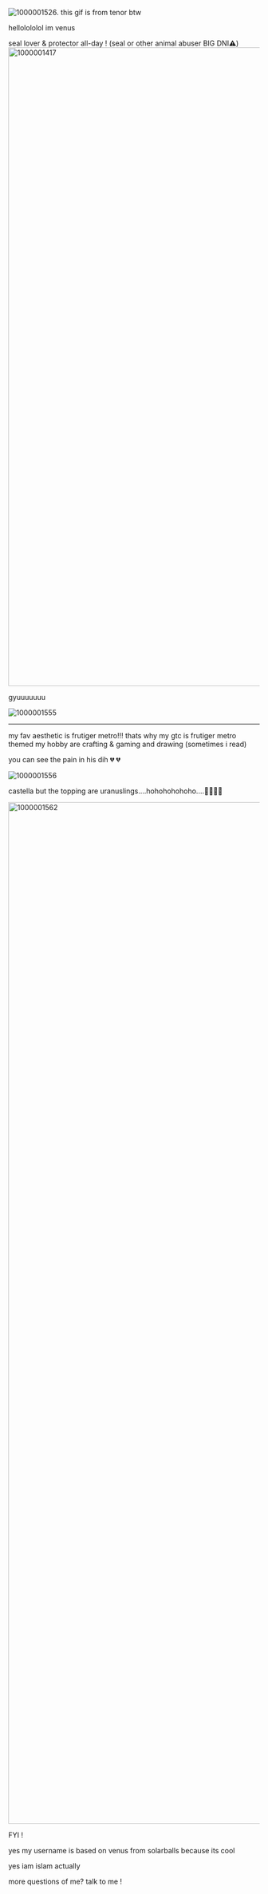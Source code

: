 ![1000001526](https://github.com/user-attachments/assets/49e19dd0-b2d0-44f2-acdd-a9c735ff0b69).   this gif is from tenor btw


hellolololol im venus

seal lover & protector all-day ! (seal or other animal abuser BIG DNI⚠️)
<img width="1280" height="1280" alt="1000001417" src="https://github.com/user-attachments/assets/2dbeb762-15a8-4255-a7b9-2d45db213c61" />





gyuuuuuuu

![1000001555](https://github.com/user-attachments/assets/4df1034f-b3cb-49eb-8eaa-dec759c5a5ba)


--------------------------------------------------

my fav aesthetic is frutiger metro!!! thats why my gtc is frutiger metro themed
my hobby are crafting & gaming and drawing (sometimes i read)

you can see the pain in his dih 💔 💔 

![1000001556](https://github.com/user-attachments/assets/4c5057bf-4996-4465-8cba-438071061d51)



castella but the topping are uranuslings....hohohohohoho....🤶🤶🤶🤶



<img width="2048" height="2048" alt="1000001562" src="https://github.com/user-attachments/assets/aad2c2a7-3b41-4188-9c8a-751f94309c1a" />




FYI ! 

yes my username is based on venus from solarballs because its cool

yes iam islam actually

more questions of me? talk to me !



